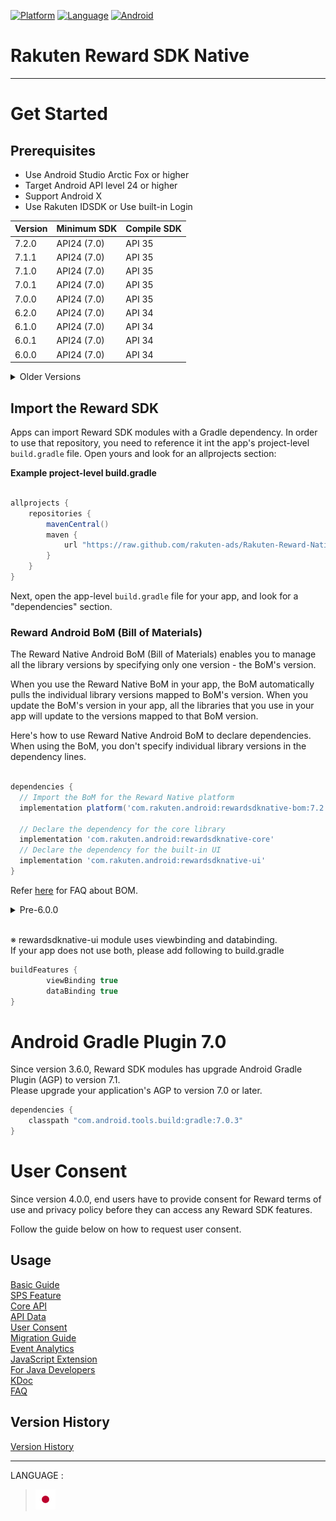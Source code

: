 <div id="top"></div>

[![Platform](http://img.shields.io/badge/platform-Android-brightgreen.svg?style=flat)](https://developer.android.com)
[![Language](http://img.shields.io/badge/language-Kotlin-green.svg?style=flat)](https://github.com/JetBrains/kotlin)
[![Android](http://img.shields.io/badge/support-API_Level_24+-blue.svg?style=flat)](https://developer.android.com)

# Rakuten Reward SDK Native

---
# Get Started

<div id="prerequisites"></div>

## Prerequisites

* Use Android Studio Arctic Fox or higher
* Target Android API level 24 or higher
* Support Android X
* Use Rakuten IDSDK or Use built-in Login

| Version | Minimum SDK | Compile SDK |
|---------|-------------|-------------|
| 7.2.0   | API24 (7.0) | API 35      |
| 7.1.1   | API24 (7.0) | API 35      |
| 7.1.0   | API24 (7.0) | API 35      |
| 7.0.1   | API24 (7.0) | API 35      |
| 7.0.0   | API24 (7.0) | API 35      |
| 6.2.0   | API24 (7.0) | API 34      |
| 6.1.0   | API24 (7.0) | API 34      |
| 6.0.1   | API24 (7.0) | API 34      |
| 6.0.0   | API24 (7.0) | API 34      |

<details>
    <summary>Older Versions</summary>

| Version | Minimum SDK | Compile SDK |
|---------|-------------|-------------|
| 5.4.1   | API24 (7.0) | API 34      |
| 5.4.0   | API24 (7.0) | API 34      |
| 5.3.0   | API24 (7.0) | API 34      |
| 5.2.1   | API24 (7.0) | API 34      |
| 5.2.0   | API24 (7.0) | API 34      |
| 5.1.0   | API24 (7.0) | API 34      |
| 5.0.0   | API24 (7.0) | API 34      |
| 4.1.0   | API24 (7.0) | API 33      |
| 4.0.0   | API21 (5.0) | API 33      |
| 3.7.0   | API21 (5.0) | API 33      |
| 3.6.0   | API21 (5.0) | API 33      |
| 3.5.1   | API21 (5.0) | API 33      |
| 3.5.0   | API21 (5.0) | API 33      |
| 3.4.2   | API21 (5.0) | API 33      |
| 3.4.1   | API21 (5.0) | API 33      |
| 3.4.0   | API21 (5.0) | API 31      |
| 3.3.0   | API21 (5.0) | API 30      |
| 3.2.2   | API21 (5.0) | API 30      |
| 3.2.1   | API21 (5.0) | API 30      |
| 3.2.0   | API21 (5.0) | API 30      |
| 3.1.2   | API21 (5.0) | API 30      |
| 3.1.1   | API21 (5.0) | API 30      |
| 3.1.0   | API21 (5.0) | API 30      |
| 3.0.0   | API21 (5.0) | API 30      |
| 1.1.4   | API16 (4.1) | API 30      |
| 2.4.1   | API16 (4.1) | API 30      |
| 2.4.0   | API16 (4.1) | API 30      |
| 2.3.3   | API16 (4.1) | API 29      |
| 2.3.2   | API16 (4.1) | API 29      |
| 2.3.1   | API16 (4.1) | API 29      |
| 2.3.0   | API16 (4.1) | API 29      |
| 2.2.2   | API16 (4.1) | API 29      |
| 2.2.1   | API16 (4.1) | API 29      |
| 2.2.0   | API16 (4.1) | API 29      |
| 2.1.0   | API16 (4.1) | API 29      |
| 2.0.0   | API16 (4.1) | API 29      |
| 1.1.3   | API16 (4.1) | API 29      |
| 1.1.2   | API16 (4.1) | API 29      |
| 1.1.1   | API16 (4.1) | API 29      |
| 1.1.0   | API16 (4.1) | API 29      |
| 1.0.0   | API16 (4.1) | API 29      |

</details>

<div id="import_sdk"></div>

## Import the Reward SDK
Apps can import Reward SDK modules with a Gradle dependency. In order to use that repository, you need to reference it int the app's project-level `build.gradle` file. Open yours and look for an allprojects section:  

**Example project-level build.gradle**

```groovy

allprojects {
    repositories {
        mavenCentral()
        maven {
            url "https://raw.github.com/rakuten-ads/Rakuten-Reward-Native-Android/master/maven"
        }
    }
}
```

Next, open the app-level `build.gradle` file for your app, and look for a "dependencies" section.  

### Reward Android BoM (Bill of Materials)  
The Reward Native Android BoM (Bill of Materials) enables you to manage all the library versions by specifying only one version - the BoM's version.  

When you use the Reward Native BoM in your app, the BoM automatically pulls the individual library versions mapped to BoM's version. When you update the BoM's version in your app, all the libraries that you use in your app will update to the versions mapped to that BoM version.  

Here's how to use Reward Native Android BoM to declare dependencies. When using the BoM, you don't specify individual library versions in the dependency lines.  
```groovy

dependencies {
  // Import the BoM for the Reward Native platform
  implementation platform('com.rakuten.android:rewardsdknative-bom:7.2.0')

  // Declare the dependency for the core library
  implementation 'com.rakuten.android:rewardsdknative-core' 
  // Declare the dependency for the built-in UI
  implementation 'com.rakuten.android:rewardsdknative-ui'
}
``` 
Refer [here](./doc/faq/README.md#bom) for FAQ about BOM.  

<details>
  <summary>Pre-6.0.0</summary>

If you want to use SDK version before 6.0.0, please follow the following:  

```groovy
  implementation 'com.rakuten.android:rewardsdknative-ui:5.4.1'
```
If you don't use our built-in ui, you can skip "rewardsdknative-ui"
```groovy
  implementation 'com.rakuten.android:rewardsdknative-core:5.4.1'
```  

</details>  
<br>

※ rewardsdknative-ui module uses viewbinding and databinding.  
If your app does not use both, please add following to build.gradle
```groovy
buildFeatures {
        viewBinding true
        dataBinding true
}
```

# Android Gradle Plugin 7.0
Since version 3.6.0, Reward SDK modules has upgrade Android Gradle Plugin (AGP) to version 7.1.  
Please upgrade your application's AGP to version 7.0 or later.
```groovy
dependencies {
    classpath "com.android.tools.build:gradle:7.0.3"
}
```

# User Consent 
Since version 4.0.0, end users have to provide consent for Reward terms of use and privacy policy before they can access any Reward SDK features.

Follow the guide below on how to request user consent.

## Usage
[Basic Guide](./doc/basic/README.md)  
[SPS Feature](./doc/sps/README.md)  
[Core API](./doc/core/README.md)  
[API Data](./doc/apiData/README.md)  
[User Consent](./doc/consent/README.md)  
[Migration Guide](./doc/migration/README.md)  
[Event Analytics](./doc/EventAnalytics/README.md)  
[JavaScript Extension](/doc/extension/README.md)  
[For Java Developers](./doc/java/README.md)  
[KDoc](https://rakuten-ads.github.io/products/mission/android/kdoc/7.2.0/index.html)  
[FAQ](./doc/faq/README.md)

## Version History
[Version History](./doc/history/README.md)

---
LANGUAGE :
> [![jp](./doc/lang/ja.png)](./doc/ja/README.md)
